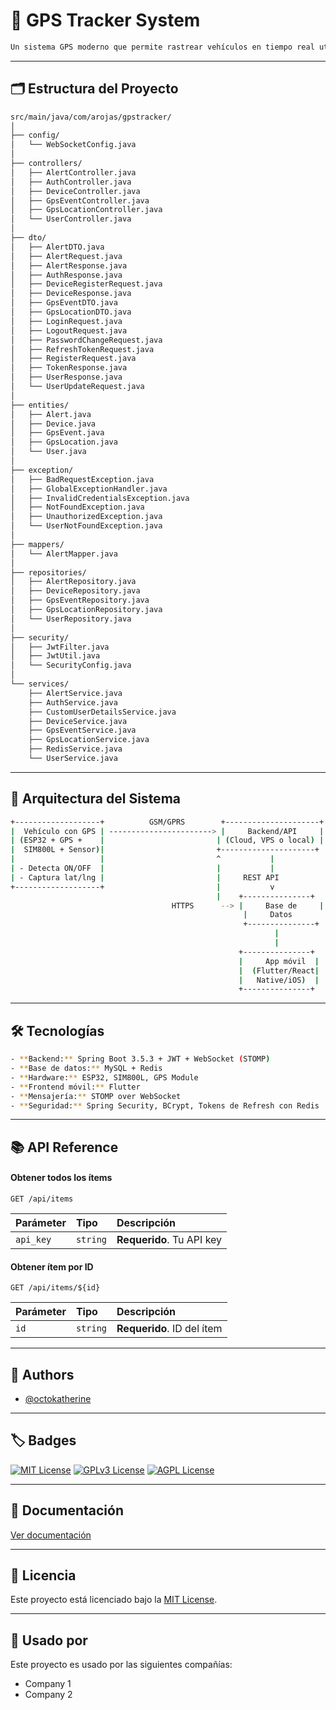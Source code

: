 # 📍 GPS Tracker System

```bash
Un sistema GPS moderno que permite rastrear vehículos en tiempo real utilizando hardware embebido (ESP32 + SIM800L + GPS), y una arquitectura backend robusta con notificaciones vía WebSocket, autenticación JWT y almacenamiento en base de datos. Incluye una app móvil Flutter para consulta de eventos, alertas y ubicaciones.
```

---

## 🗂 Estructura del Proyecto

```bash
src/main/java/com/arojas/gpstracker/
│
├── config/
│   └── WebSocketConfig.java
│
├── controllers/
│   ├── AlertController.java
│   ├── AuthController.java
│   ├── DeviceController.java
│   ├── GpsEventController.java
│   ├── GpsLocationController.java
│   └── UserController.java
│
├── dto/
│   ├── AlertDTO.java
│   ├── AlertRequest.java
│   ├── AlertResponse.java
│   ├── AuthResponse.java
│   ├── DeviceRegisterRequest.java
│   ├── DeviceResponse.java
│   ├── GpsEventDTO.java
│   ├── GpsLocationDTO.java
│   ├── LoginRequest.java
│   ├── LogoutRequest.java
│   ├── PasswordChangeRequest.java
│   ├── RefreshTokenRequest.java
│   ├── RegisterRequest.java
│   ├── TokenResponse.java
│   ├── UserResponse.java
│   └── UserUpdateRequest.java
│
├── entities/
│   ├── Alert.java
│   ├── Device.java
│   ├── GpsEvent.java
│   ├── GpsLocation.java
│   └── User.java
│
├── exception/
│   ├── BadRequestException.java
│   ├── GlobalExceptionHandler.java
│   ├── InvalidCredentialsException.java
│   ├── NotFoundException.java
│   ├── UnauthorizedException.java
│   └── UserNotFoundException.java
│
├── mappers/
│   └── AlertMapper.java
│
├── repositories/
│   ├── AlertRepository.java
│   ├── DeviceRepository.java
│   ├── GpsEventRepository.java
│   ├── GpsLocationRepository.java
│   └── UserRepository.java
│
├── security/
│   ├── JwtFilter.java
│   ├── JwtUtil.java
│   └── SecurityConfig.java
│
└── services/
    ├── AlertService.java
    ├── AuthService.java
    ├── CustomUserDetailsService.java
    ├── DeviceService.java
    ├── GpsEventService.java
    ├── GpsLocationService.java
    ├── RedisService.java
    └── UserService.java
```

---

## 🧠 Arquitectura del Sistema

```bash
+-------------------+          GSM/GPRS        +---------------------+
|  Vehículo con GPS | -----------------------> |     Backend/API     |
| (ESP32 + GPS +    |                         | (Cloud, VPS o local) |
|  SIM800L + Sensor)|                         +---------------------+
|                   |                         ^           |
| - Detecta ON/OFF  |                         |           |
| - Captura lat/lng |                         |     REST API
+-------------------+                         |           v
                                              |    +---------------+
                                    HTTPS      --> |     Base de     |
                                                    |     Datos       |
                                                    +---------------+
                                                           |
                                                           |
                                                   +---------------+
                                                   |     App móvil  |
                                                   |  (Flutter/React|
                                                   |   Native/iOS)  |
                                                   +---------------+
```

---

## 🛠 Tecnologías

```bash
- **Backend:** Spring Boot 3.5.3 + JWT + WebSocket (STOMP)
- **Base de datos:** MySQL + Redis
- **Hardware:** ESP32, SIM800L, GPS Module
- **Frontend móvil:** Flutter
- **Mensajería:** STOMP over WebSocket
- **Seguridad:** Spring Security, BCrypt, Tokens de Refresh con Redis
```

---

## 📚 API Reference

#### Obtener todos los ítems

```http
GET /api/items
```

| Parámeter | Tipo     | Descripción                     |
| :-------- | :------- | :------------------------------ |
| `api_key` | `string` | **Requerido**. Tu API key       |

#### Obtener ítem por ID

```http
GET /api/items/${id}
```

| Parámeter | Tipo     | Descripción                     |
| :-------- | :------- | :------------------------------ |
| `id`      | `string` | **Requerido**. ID del ítem      |

---

## 👤 Authors

- [@octokatherine](https://www.github.com/octokatherine)

---

## 🏷️ Badges

[![MIT License](https://img.shields.io/badge/License-MIT-green.svg)](https://choosealicense.com/licenses/mit/)
[![GPLv3 License](https://img.shields.io/badge/License-GPL%20v3-yellow.svg)](https://opensource.org/licenses/)
[![AGPL License](https://img.shields.io/badge/license-AGPL-blue.svg)](http://www.gnu.org/licenses/agpl-3.0)

---

## 📄 Documentación

[Ver documentación](https://linktodocumentation)

---

## 📜 Licencia

Este proyecto está licenciado bajo la [MIT License](https://choosealicense.com/licenses/mit/).

---

## 🏢 Usado por

Este proyecto es usado por las siguientes compañías:

- Company 1
- Company 2
